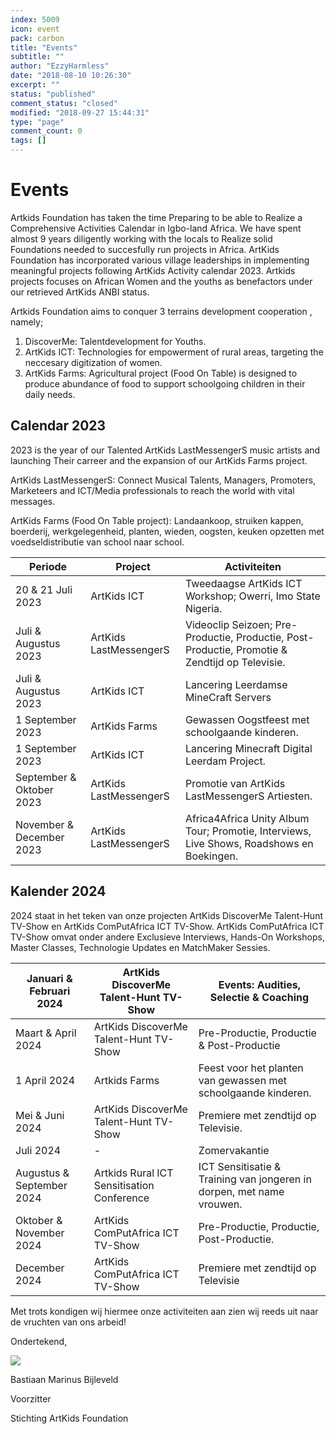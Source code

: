 ```yaml
---
index: 5009
icon: event
pack: carbon
title: "Events"
subtitle: ""
author: "EzzyHarmless"
date: "2018-08-10 10:26:30"
excerpt: ""
status: "published"
comment_status: "closed"
modified: "2018-09-27 15:44:31"
type: "page"
comment_count: 0
tags: []
---
```


# Events

Artkids Foundation has taken the time Preparing to be able to Realize a Comprehensive Activities Calendar in Igbo-land Africa.
We have spent almost 9 years diligently working with the locals to Realize solid Foundations needed to succesfully run projects in Africa.
ArtKids Foundation has incorporated various village leaderships in implementing meaningful projects following ArtKids Activity calendar 2023.
Artkids projects focuses on  African Women and the youths as benefactors under our retrieved ArtKids ANBI status.

Artkids Foundation aims to conquer 3 terrains development cooperation
, namely;

1. DiscoverMe: Talentdevelopment for Youths.
2. ArtKids ICT: Technologies for empowerment of rural areas, targeting the neccesary digitization of women.
3. ArtKids Farms: Agricultural project (Food On Table) is designed to produce abundance of food to support schoolgoing children in their daily needs.

## Calendar 2023

2023 is the year of our Talented ArtKids LastMessengerS music artists and launching Their carreer and the expansion of our ArtKids Farms project.

ArtKids LastMessengerS:
 Connect Musical Talents, Managers, Promoters, Marketeers and ICT/Media professionals to reach the world with vital messages.

 ArtKids Farms (Food On Table project):
 Landaankoop, struiken kappen, boerderij, werkgelegenheid, planten, wieden, oogsten, keuken opzetten met voedseldistributie van school naar school.

| Periode | Project | Activiteiten |
| --- | --- | --- |
| 20 & 21 Juli 2023 | ArtKids ICT | Tweedaagse ArtKids ICT Workshop; Owerri, Imo State Nigeria. |
| Juli & Augustus 2023 | ArtKids LastMessengerS | Videoclip Seizoen; Pre-Productie, Productie, Post-Productie, Promotie & Zendtijd op Televisie. |
| Juli & Augustus 2023 | ArtKids ICT | Lancering Leerdamse MineCraft Servers |
| 1 September 2023 | ArtKids Farms | Gewassen Oogstfeest met schoolgaande kinderen. |
| 1 September 2023 | ArtKids ICT | Lancering Minecraft Digital Leerdam Project. |
| September & Oktober 2023 | ArtKids LastMessengerS | Promotie van ArtKids LastMessengerS Artiesten. |
| November & December 2023 | ArtKids LastMessengerS | Africa4Africa Unity Album Tour; Promotie, Interviews, Live Shows, Roadshows en Boekingen. |

## Kalender 2024

2024 staat in het teken van onze projecten ArtKids DiscoverMe Talent-Hunt TV-Show en ArtKids ComPutAfrica ICT TV-Show. ArtKids ComPutAfrica ICT TV-Show omvat onder andere Exclusieve Interviews, Hands-On Workshops, Master Classes, Technologie Updates en MatchMaker Sessies.

| Januari & Februari 2024 | ArtKids DiscoverMe Talent-Hunt TV-Show | Events: Audities, Selectie & Coaching |
| --- | --- | --- |
| Maart & April 2024 | ArtKids DiscoverMe Talent-Hunt TV-Show | Pre-Productie, Productie & Post-Productie |
| 1 April 2024 | Artkids Farms | Feest voor het planten van gewassen met schoolgaande kinderen. |
| Mei & Juni 2024 | ArtKids DiscoverMe Talent-Hunt TV-Show | Premiere met zendtijd op Televisie. |
| Juli 2024 | - | Zomervakantie |
| Augustus & September 2024 | Artkids Rural ICT Sensitisation Conference | ICT Sensitisatie & Training van jongeren in dorpen, met name vrouwen. |
| Oktober & November 2024 | ArtKids ComPutAfrica ICT TV-Show | Pre-Productie, Productie, Post-Productie. |
| December 2024 | ArtKids ComPutAfrica ICT TV-Show | Premiere met zendtijd op Televisie |

Met trots kondigen wij hiermee onze activiteiten aan zien wij reeds uit naar de vruchten van ons arbeid!

Ondertekend,

![](RackMultipart20230712-1-8pnrr7_html_113af7a3927f3cf9.jpg)

Bastiaan Marinus Bijleveld

Voorzitter

Stichting ArtKids Foundation